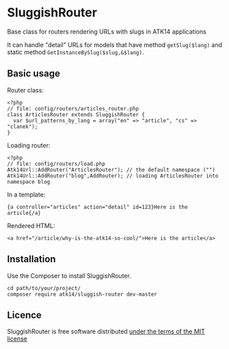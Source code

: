 SluggishRouter
==============

Base class for routers rendering URLs with slugs in ATK14 applications

It can handle "detail" URLs for models that have method ```getSlug($lang)``` and static method ```GetInstanceBySlug($slug,&$lang)```.

Basic usage
-----------

Router class:

    <?php
    // file: config/routers/articles_router.php
    class ArticlesRouter extends SluggishRouter {
      var $url_patterns_by_lang = array("en" => "article", "cs" => "clanek");
    }                                                                            

Loading router:

    <?php
    // file: config/routers/load.php
    Atk14Url::AddRouter("ArticlesRouter"); // the default namespace ("")
    Atk14Url::AddRouter("blog",AddRouter); // loading ArticlesRouter into namespace blog

In a template:

    {a controller="articles" action="detail" id=123}Here is the article{/a} 

Rendered HTML:

    <a href="/article/why-is-the-atk14-so-cool/">Here is the article</a>


Installation
------------

Use the Composer to install SluggishRouter.

    cd path/to/your/project/
    composer require atk14/sluggish-router dev-master

Licence
-------

SluggishRouter is free software distributed [under the terms of the MIT license](http://www.opensource.org/licenses/mit-license)
